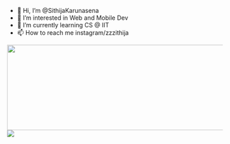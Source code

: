 - 👋 Hi, I’m @SithijaKarunasena
- 👀 I’m interested in Web and Mobile Dev
- 🌱 I’m currently learning CS @ IIT
- 📫 How to reach me instagram/zzzithija


<a href="https://github.com/devxb/gitanimals">
  <img
    src="https://render.gitanimals.org/lines/sithikaru"
    width="600"
    height="200"
  />
</a>

<a href="https://github.com/devxb/gitanimals">
  <img src="https://render.gitanimals.org/farms/sithikaru"/>
</a>
  
